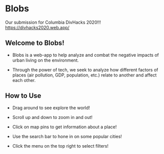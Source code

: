 # Blobs

Our submission for Columbia DivHacks 2020!!!  
https://divhacks2020.web.app/

## Welcome to Blobs!

- Blobs is a web-app to help analyze and combat the negative impacts of urban living on the environment.

- Through the power of tech, we seek to analyze how different factors of places (air pollution, GDP, population, etc.) relate to another and affect each other.

## How to Use

- Drag around to see explore the world!

- Scroll up and down to zoom in and out!

- Click on map pins to get information about a place!

- Use the search bar to hone in on some popular cities!

- Click the menu on the top right to select filters!
